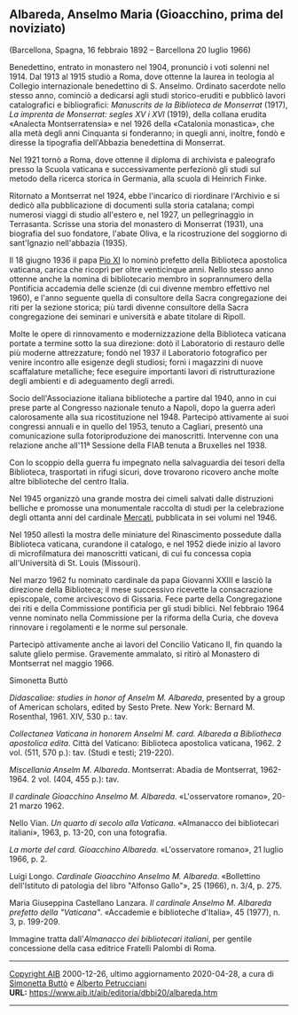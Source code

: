 


## Albareda, Anselmo Maria (Gioacchino, prima del noviziato)

(Barcellona, Spagna, 16 febbraio 1892 – Barcellona 20 luglio 1966)

Benedettino, entrato in monastero nel 1904, pronunciò i voti solenni nel 1914. 
Dal 1913 al 1915 studiò a Roma, dove ottenne la laurea in teologia al Collegio 
internazionale benedettino di S. Anselmo. Ordinato sacerdote nello stesso anno, 
cominciò a dedicarsi agli studi storico-eruditi e pubblicò lavori catalografici e 
bibliografici: *Manuscrits de la Biblioteca de Monserrat* (1917), 
*La imprenta de Monserrat: segles XV i XVI* (1919), 
della collana erudita «Analecta Montserratensia» e nel 1926 della «Catalonia monastica», 
che alla metà degli anni Cinquanta si fonderanno; in quegli anni, inoltre, 
fondò e diresse la tipografia dell'Abbazia benedettina di Monserrat.

Nel 1921 tornò a Roma, dove ottenne il diploma di archivista e paleografo 
presso la Scuola vaticana e successivamente perfezionò gli studi sul metodo della 
ricerca storica in Germania, alla scuola di Heinrich Finke. 

Ritornato a Montserrat nel 1924, ebbe l'incarico di riordinare l'Archivio 
e si dedicò alla pubblicazione di documenti sulla storia catalana; 
compì numerosi viaggi di studio all'estero e, nel 1927, un pellegrinaggio 
in Terrasanta. Scrisse una storia del monastero di Monserrat (1931), 
una biografia del suo fondatore, l'abate Oliva, e la ricostruzione 
del soggiorno di sant'Ignazio nell'abbazia (1935).

Il 18 giugno 1936 il papa [Pio XI](ratti.htm) lo nominò 
prefetto della Biblioteca apostolica vaticana, carica che ricoprì 
per oltre venticinque anni. Nello stesso anno ottenne anche la nomina di 
bibliotecario membro in soprannumero della Pontificia accademia delle 
scienze (di cui divenne membro effettivo nel 1960), e l'anno seguente 
quella di consultore della Sacra congregazione dei riti per la sezione 
storica; più tardi divenne consultore della Sacra congregazione dei 
seminari e università e abate titolare di Ripoll.

Molte le opere di rinnovamento e modernizzazione della Biblioteca
vaticana portate a termine sotto la sua direzione: dotò il Laboratorio
di restauro delle più moderne attrezzature; fondò nel 1937 il
Laboratorio fotografico per venire incontro alle esigenze degli
studiosi; fornì i magazzini di nuove scaffalature metalliche; fece
eseguire importanti lavori di ristrutturazione degli ambienti e di
adeguamento degli arredi.  

Socio dell'Associazione italiana biblioteche a partire dal 1940, anno in
cui prese parte al Congresso nazionale tenuto a Napoli, dopo la guerra
aderì calorosamente alla sua ricostituzione nel 1948. Partecipò
attivamente ai suoi congressi annuali e in quello del 1953, tenuto a
Cagliari, presentò una comunicazione sulla fotoriproduzione dei
manoscritti. Intervenne con una relazione anche all'11ª Sessione della
FIAB tenuta a Bruxelles nel 1938.  

Con lo scoppio della guerra fu impegnato nella salvaguardia dei tesori
della Biblioteca, trasportati in rifugi sicuri, dove trovarono ricovero
anche molte altre biblioteche del centro Italia.  

Nel 1945 organizzò una grande mostra dei cimeli salvati dalle
distruzioni belliche e promosse una monumentale raccolta di studi per la
celebrazione degli ottanta anni del cardinale [Mercati](mercati.htm),
pubblicata in sei volumi nel 1946.

Nel 1950 allestì la mostra delle miniature del Rinascimento possedute
dalla Biblioteca vaticana, curandone il catalogo, e nel 1952 diede
inizio al lavoro di microfilmatura dei manoscritti vaticani, di cui fu
concessa copia all'Università di St. Louis (Missouri).

Nel marzo 1962 fu nominato cardinale da papa Giovanni XXIII e lasciò la
direzione della Biblioteca; il mese successivo ricevette la
consacrazione episcopale, come arcivescovo di Gissaria. Fece parte della
Congregazione dei riti e della Commissione pontificia per gli studi
biblici. Nel febbraio 1964 venne nominato nella Commissione per la
riforma della Curia, che doveva rinnovare i regolamenti e le norme sul
personale.  

Partecipò attivamente anche ai lavori del Concilio Vaticano II, fin
quando la salute glielo permise. Gravemente ammalato, si ritirò al
Monastero di Montserrat nel maggio 1966.

Simonetta Buttò

*Didascaliae: studies in honor of Anselm M. Albareda*, presented by a
group of American scholars, edited by Sesto Prete. New York: Bernard M.
Rosenthal, 1961. XIV, 530 p.: tav.

*Collectanea Vaticana in honorem Anselmi M. card. Albareda a Bibliotheca
apostolica edita*. Città del Vaticano: Biblioteca apostolica vaticana, 1962. 2 vol. (511, 570 p.): tav. (Studi e testi; 219-220).

*Miscellania Anselm M. Albareda*. Montserrat: Abadia de Montserrat,
1962-1964. 2 vol. (404, 455 p.): tav.

*Il cardinale Gioacchino Anselmo M. Albareda*. «L'osservatore romano»,
20-21 marzo 1962.

Nello Vian. *Un quarto di secolo alla Vaticana*. «Almanacco dei
bibliotecari italiani», 1963, p. 13-20, con una fotografia.

*La morte del card. Gioacchino Albareda*. «L'osservatore romano», 21
luglio 1966, p. 2.

Luigi Longo. *Cardinale Gioacchino Anselmo M. Albareda*. «Bollettino
dell'Istituto di patologia del libro "Alfonso Gallo"», 25 (1966), n.
3/4, p. 275.

Maria Giuseppina Castellano Lanzara. *Il cardinale Anselmo M. Albareda
prefetto della "Vaticana"*. «Accademie e biblioteche d'Italia», 45
(1977), n. 3, p. 199-209.

Immagine tratta dall'*Almanacco dei bibliotecari italiani*, per gentile
concessione della casa editrice Fratelli Palombi di Roma.

-----

[Copyright AIB](/su-questo-sito/dichiarazione-di-copyright-aib-web/)
2000-12-26, ultimo aggiornamento 2020-04-28, a cura di [Simonetta
Buttò](/aib/redazione3.htm) e [Alberto
Petrucciani](/su-questo-sito/redazione-aib-web/)  
**URL:** https://www.aib.it/aib/editoria/dbbi20/albareda.htm

-----

